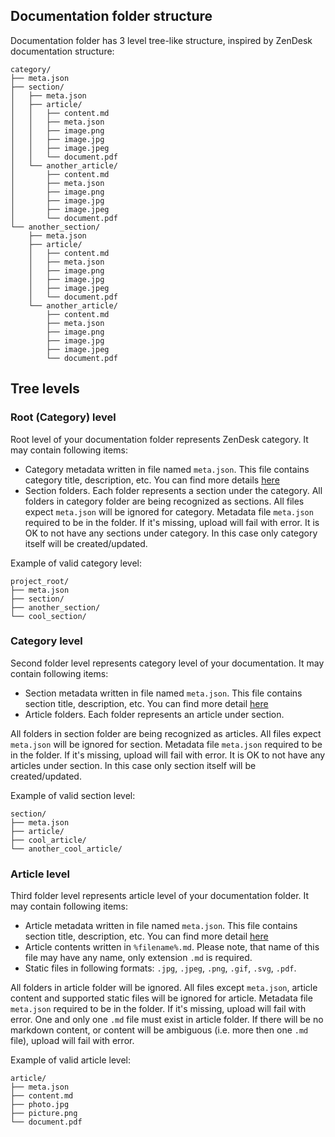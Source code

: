 ## Documentation folder structure

Documentation folder has 3 level tree-like structure, inspired by ZenDesk documentation structure:

```
category/
├── meta.json
├── section/
│   ├── meta.json
│   ├── article/
│   │   ├── content.md
│   │   ├── meta.json
│   │   ├── image.png
│   │   ├── image.jpg
│   │   ├── image.jpeg
│   │   └── document.pdf
│   └── another_article/
│       ├── content.md
│       ├── meta.json
│       ├── image.png
│       ├── image.jpg
│       ├── image.jpeg
│       └── document.pdf
└── another_section/
    ├── meta.json
    ├── article/
    │   ├── content.md
    │   ├── meta.json
    │   ├── image.png
    │   ├── image.jpg
    │   ├── image.jpeg
    │   └── document.pdf
    └── another_article/
        ├── content.md
        ├── meta.json
        ├── image.png
        ├── image.jpg
        ├── image.jpeg
        └── document.pdf
```

## Tree levels

### Root (Category) level

Root level of your documentation folder represents ZenDesk category. It may contain following items:
- Category metadata written in file named `meta.json`. This file contains category title, description, etc. You can find more details [here](metadata.md)
- Section folders. Each folder represents a section under the category.
All folders in category folder are being recognized as sections. All files expect `meta.json` will be ignored for category.
Metadata file `meta.json` required to be in the folder. If it's missing, upload will fail with error.
It is OK to not have any sections under category. In this case only category itself will be created/updated.

Example of valid category level:

```
project_root/
├── meta.json
├── section/
├── another_section/
└── cool_section/
```

### Category level

Second folder level represents category level of your documentation. It may contain following items:

- Section metadata written in file named `meta.json`. This file contains section title, description, etc. You can find more detail [here](metadata.md)
- Article folders. Each folder represents an article under section.

All folders in section folder are being recognized as articles. All files expect `meta.json` will be ignored for section.
Metadata file `meta.json` required to be in the folder. If it's missing, upload will fail with error.
It is OK to not have any articles under section. In this case only section itself will be created/updated.

Example of valid section level:

```
section/
├── meta.json
├── article/
├── cool_article/
└── another_cool_article/
```

### Article level

Third folder level represents article level of your documentation folder. It may contain following items:

- Article metadata written in file named `meta.json`. This file contains section title, description, etc. You can find more detail [here](metadata.md)
- Article contents written in `%filename%.md`. Please note, that name of this file may have any name, only extension `.md` is required.
- Static files in following formats: `.jpg`, `.jpeg`, `.png`, `.gif`, `.svg`, `.pdf`.

All folders in article folder will be ignored. All files except `meta.json`, article content and supported static files will be ignored for article.
Metadata file `meta.json` required to be in the folder. If it's missing, upload will fail with error.
One and only one `.md` file must exist in article folder. If there will be no markdown content, or content will be ambiguous (i.e. more then one `.md` file),
upload will fail with error.

Example of valid article level:

```
article/
├── meta.json
├── content.md
├── photo.jpg
├── picture.png
└── document.pdf
```
